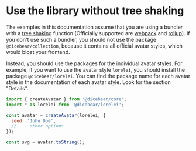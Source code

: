# Use the library without tree shaking

The examples in this documentation assume that you are using a bundler with a
[tree shaking](https://developer.mozilla.org/en-US/docs/Glossary/Tree_shaking)
function (Officially supported are [webpack](https://webpack.js.org/) and
[rollup](https://rollupjs.org/guide/en/)). If you don't use such a bundler, you
should not use the package `@dicebear/collection`, because it contains all
official avatar styles, which would bloat your frontend.

Instead, you should use the packages for the individual avatar styles. For
example, if you want to use the avatar style `lorelei`, you should install the
package `@dicebear/lorelei`. You can find the package name for each avatar style
in the documentation of each avatar style. Look for the section "Details".

```js
import { createAvatar } from '@dicebear/core';
import * as lorelei from '@dicebear/lorelei';

const avatar = createAvatar(lorelei, {
  seed: 'John Doe',
  // ... other options
});

const svg = avatar.toString();
```
